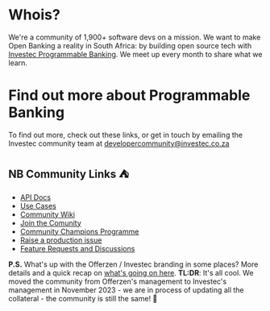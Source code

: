 # Whois?
We're a community of 1,900+ software devs on a mission. We want to make Open Banking a reality in South Africa: by building open source tech with [Investec Programmable Banking](https://www.investec.com/en_za/banking/programmable-banking.html). We meet up every month to share what we learn.

# Find out more about Programmable Banking

To find out more, check out these links, or get in touch by emailing the Investec community team at [developercommunity@investec.co.za](developercommunity@investec.co.za)

## NB Community Links  :tent:

- [API Docs](https://developer.investec.com/)
- [Use Cases](https://investec.gitbook.io/programmable-banking-community-wiki/get-building/use-cases)
- [Community Wiki](https://investec.gitbook.io/programmable-banking-community-wiki/)
- [Join the Comunity](https://jf18emj1p49.typeform.com/to/RXy7DHSD)
- [Community Champions Programme](https://investec.gitbook.io/programmable-banking-community-wiki/community/community-champions)
- [Raise a production issue](https://github.com/Investec-Developer-Community/.github/issues)
- [Feature Requests and Discussions](https://github.com/orgs/Investec-Developer-Community/discussions)

**P.S.** What's up with the Offerzen / Investec branding in some places? More details and a quick recap on [what's going on here](https://investec.gitbook.io/programmable-banking-community-wiki/community/transition-update#a-quick-look-back). **TL:DR**: It's all cool. We moved the community from Offerzen's management to Investec's management in November 2023 - we are in process of updating all the collateral - the community is still the same! 🦓
